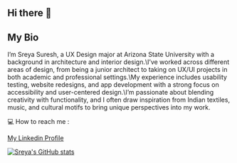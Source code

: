 ## Hi there 👋
## My Bio
I’m Sreya Suresh, a UX Design major at Arizona State University with a background in architecture and interior design.\I’ve worked across different areas of design, from being a junior architect to taking on UX/UI projects in both academic and professional settings.\My experience includes usability testing, website redesigns, and app development with a strong focus on accessibility and user-centered design.\I’m passionate about blending creativity with functionality, and I often draw inspiration from Indian textiles, music, and cultural motifs to bring unique perspectives into my work.

:computer: How to reach me : 

[My Linkedin Profile](https://www.linkedin.com/in/sreya-suresh-bb6422174/)

[![Sreya's GitHub stats](https://github-readme-stats.vercel.app/api?username=ssure114)](https://github.com/anuraghazra/github-readme-stats)

<!--
**ssure114/ssure114** is a ✨ _special_ ✨ repository because its `README.md` (this file) appears on your GitHub profile.

Here are some ideas to get you started:

- 🔭 I’m currently working on ...
- 🌱 I’m currently learning ...
- 👯 I’m looking to collaborate on ...
- 🤔 I’m looking for help with ...
- 💬 Ask me about ...
- 📫 How to reach me: ...
- 😄 Pronouns: ...
- ⚡ Fun fact: ...
-->
